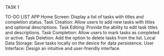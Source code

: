 TASK 1

TO-DO LIST APP
Home Screen: Display a list of tasks with titles and completion status.
Task Creation: Allow users to add new tasks with titles and optional descriptions.
Task Editing: Provide the ability to edit task titles and descriptions.
Task Completion: Allow users to mark tasks as completed or active.
Task Deletion: Add the option to delete tasks from the list.
Local Data Storage: Save tasks locally on the device for data persistence.
User Interface: Design an intuitive and user-friendly interface.
